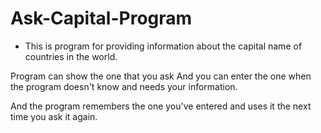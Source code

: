 # Ask-Capital-Program
- This is program for providing information about the capital name of countries in the world.

Program can show the one that you ask And you can enter the one when the program doesn't know and needs your information.

And the program remembers the one you've entered and uses it the next time you ask it again.
